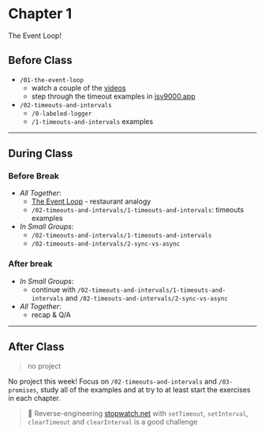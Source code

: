 # Chapter 1

The Event Loop!

## Before Class

- `/01-the-event-loop`
  - watch a couple of the [videos](https://github.com/HackYourFutureBelgium/asynchronous-programming/blob/master/suggested-study.md#suggested-study)
  - step through the timeout examples in [jsv9000.app](https://www.jsv9000.app/)
- `/02-timeouts-and-intervals`
  - `/0-labeled-logger`
  - `/1-timeouts-and-intervals` examples

---

## During Class

### Before Break

- _All Together_:
  - [The Event Loop](https://www.youtube.com/watch?v=EI7sN1dDwcY) - restaurant analogy
  - `/02-timeouts-and-intervals/1-timeouts-and-intervals`: timeouts examples
- _In Small Groups_:
  - `/02-timeouts-and-intervals/1-timeouts-and-intervals`
  - `/02-timeouts-and-intervals/2-sync-vs-async`

### After break

- _In Small Groups_:
  - continue with `/02-timeouts-and-intervals/1-timeouts-and-intervals` and `/02-timeouts-and-intervals/2-sync-vs-async`
- _All Together_:
  - recap & Q/A

---

## After Class

> no project

No project this week! Focus on `/02-timeouts-and-intervals` and `/03-promises`, study all of the examples and at try to at least start the exercises in each chapter.

> 🐔 Reverse-engineering [stopwatch.net](https://stopwatch.net/) with `setTimeout`, `setInterval`, `clearTimeout` and `clearInterval` is a good challenge
